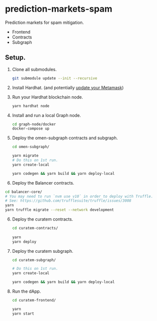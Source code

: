 prediction-markets-spam
=======================

Prediction markets for spam mitigation.

 * Frontend
 * Contracts
 * Subgraph

## Setup.

 1. Clone all submodules.
    
    ```sh
    git submodule update --init --recursive
    ```

 2. Install Hardhat. (and potentially [update your Metamask](https://github.com/MetaMask/metamask-extension/issues/9827))

 3. Run your Hardhat blockchain node.
    
    ```sh
    yarn hardhat node
    ```

 4. Install and run a local Graph node.

    ```sh
    cd graph-node/docker
    docker-compose up
    ```

 5. Deploy the omen-subgraph contracts and subgraph. 

    ```sh
    cd omen-subgraph/
    
    yarn migrate
    # Do this on 1st run.
    yarn create-local

    yarn codegen && yarn build && yarn deploy-local
    ```
 
 6. Deploy the Balancer contracts.

   ```sh
   cd balancer-core/
   # You may need to run `nvm use v10` in order to deploy with Truffle.
   # See: https://github.com/trufflesuite/truffle/issues/3008
   yarn
   yarn truffle migrate --reset --network development
   ```

 6. Deploy the curatem contracts.

    ```sh
    cd curatem-contracts/
     
    yarn
    yarn deploy
    ```

 7. Deploy the curatem subgraph.

    ```sh
    cd curatem-subgraph/
    
    # Do this on 1st run.
    yarn create-local

    yarn codegen && yarn build && yarn deploy-local
    ```

 8. Run the dApp.

    ```sh
    cd curatem-frontend/

    yarn
    yarn start
    ```

